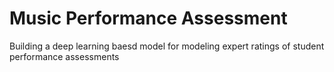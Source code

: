 # Music Performance Assessment

Building a deep learning baesd model for modeling expert ratings of student performance assessments